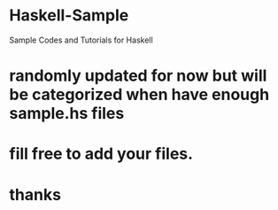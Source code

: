 # Haskell-Sample
Sample Codes and Tutorials for Haskell

# randomly updated for now but will be categorized when have enough sample.hs files

# fill free to add your files.

# thanks
